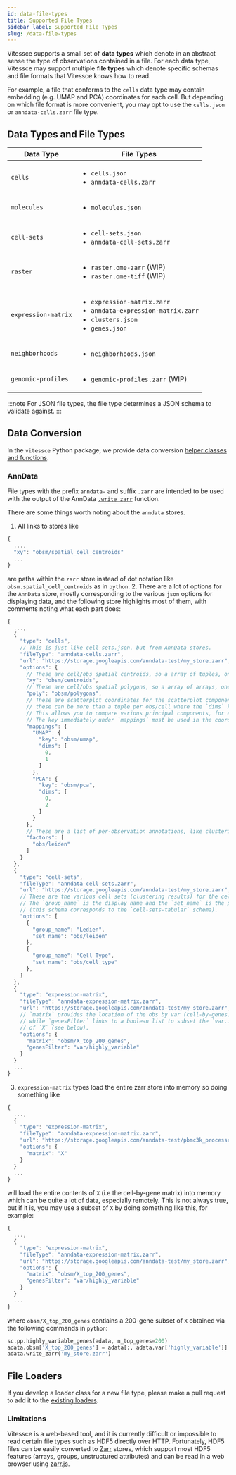 ```yaml
---
id: data-file-types
title: Supported File Types
sidebar_label: Supported File Types
slug: /data-file-types
---
```


Vitessce supports a small set of **data types** which denote in an abstract sense the type of observations contained in a file. For each data type, Vitessce may support multiple **file types** which denote specific schemas and file formats that Vitessce knows how to read.

For example, a file that conforms to the `cells` data type may contain embedding (e.g. UMAP and PCA) coordinates for each cell. But depending on which file format is more convenient, you may opt to use the `cells.json` or `anndata-cells.zarr` file type.

## Data Types and File Types

| Data Type | File Types |
| --- | --- |
| `cells` | <ul><li>`cells.json`</li><li>`anndata-cells.zarr`</li></ul> |
| `molecules` | <ul><li>`molecules.json`</li></ul> |
| `cell-sets` | <ul><li>`cell-sets.json`</li><li>`anndata-cell-sets.zarr`</li></ul> |
| `raster` | <ul><li>`raster.ome-zarr` (WIP)</li><li>`raster.ome-tiff` (WIP)</li></ul> |
| `expression-matrix` | <ul><li>`expression-matrix.zarr`</li><li>`anndata-expression-matrix.zarr`</li><li>`clusters.json`</li><li>`genes.json`</li></ul> |
| `neighborhoods` | <ul><li>`neighborhoods.json`</li></ul> |
| `genomic-profiles` | <ul><li>`genomic-profiles.zarr` (WIP)</li></ul> |

:::note
For JSON file types, the file type determines a JSON schema to validate against.
:::

## Data Conversion

In the `vitessce` Python package, we provide data conversion [helper classes and functions](https://vitessce.github.io/vitessce-python/wrappers.html#vitessce.wrappers.AnnDataWrapper).

### AnnData

File types with the prefix `anndata-` and suffix `.zarr` are intended to be used with the output of the AnnData [`.write_zarr`](https://anndata.readthedocs.io/en/latest/anndata.AnnData.write_zarr.html) function.

There are some things worth noting about the `anndata` stores.
  1. All links to stores like
  ```javascript
  {
    ...,
    "xy": "obsm/spatial_cell_centroids"
    ...
  }
  ```
  are paths within the `zarr` store instead of dot notation like `obsm.spatial_cell_centroids` as in `python`.
  2. There are a lot of options for the  `AnnData` store, mostly corresponding to the various `json` options for displaying data, and the following store highlights most of them, with comments noting what each part does:
  ```javascript
  {
    ...,
    {
      "type": "cells",
      // This is just like cell-sets.json, but from AnnData stores.
      "fileType": "anndata-cells.zarr",
      "url": "https://storage.googleapis.com/anndata-test/my_store.zarr",
      "options": {
        // These are cell/obs spatial centroids, so a array of tuples, one per observation/cell.
        "xy": "obsm/centroids",
        // These are cell/obs spatial polygons, so a array of arrays, one per observation/cell.
        "poly": "obsm/polygons",
        // These are scatterplot coordinates for the scatterplot components - 
        // these can be more than a tuple per obs/cell where the `dims` key slices this down to a tuple.
        // This allows you to compare various principal components, for example.
        // The key immediately under `mappings` must be used in the coordination scopes.
        "mappings": {
          "UMAP": {
            "key": "obsm/umap",
            "dims": [
              0,
              1
            ]
          },
          "PCA": {
            "key": "obsm/pca",
            "dims": [
              0,
              2
            ]
          }
        },
        // These are a list of per-observation annotations, like clustering results, to display in the popover.
        "factors": [
          "obs/leiden"
        ]
      }
    },
    {
      "type": "cell-sets",
      "fileType": "anndata-cell-sets.zarr",
      "url": "https://storage.googleapis.com/anndata-test/my_store.zarr",
      // These are the various cell sets (clustering results) for the cell sets component.
      // The `group_name` is the display name and the `set_name` is the path within the zarr store
      // (this schema corresponds to the `cell-sets-tabular` schema).
      "options": [
        {
          "group_name": "Ledien",
          "set_name": "obs/leiden"
        },
        {
          "group_name": "Cell Type",
          "set_name": "obs/cell_type"
        },
      ]
    },
    {
      "type": "expression-matrix",
      "fileType": "anndata-expression-matrix.zarr",
      "url": "https://storage.googleapis.com/anndata-test/my_store.zarr",
      // `matrix` provides the location of the obs by var (cell-by-genes) matrix to load into memory
      // while `genesFilter` links to a boolean list to subset the `var.index` if the `matrix` key is a subset
      // of `X` (see below).
      "options": {
        "matrix": "obsm/X_top_200_genes",
        "genesFilter": "var/highly_variable"
      }
    }
    ...
  }
  ```
  3. `expression-matrix` types load the entire zarr store into memory so doing something like
  ```javascript
  {
    ...,
    {
      "type": "expression-matrix",
      "fileType": "anndata-expression-matrix.zarr",
      "url": "https://storage.googleapis.com/anndata-test/pbmc3k_processed.zarr",
      "options": {
        "matrix": "X"
      }
    }
    ...
  }
  ```
  will load the entire contents of `X` (i.e the cell-by-gene matrix) into memory which can be quite a lot of data, especially remotely.  This is not always true,
  but if it is, you may use a subset of `X` by doing something like this, for example:
  ```javascript
  {
    ...,
    {
      "type": "expression-matrix",
      "fileType": "anndata-expression-matrix.zarr",
      "url": "https://storage.googleapis.com/anndata-test/my_store.zarr",
      "options": {
        "matrix": "obsm/X_top_200_genes",
        "genesFilter": "var/highly_variable"
      }
    }
    ...
  }
  ```
  where `obsm/X_top_200_genes` contiains a 200-gene subset of `X` obtained via the following commands in `python`:
  ```python
  sc.pp.highly_variable_genes(adata, n_top_genes=200)
  adata.obsm['X_top_200_genes'] = adata[:, adata.var['highly_variable']].X.copy()
  adata.write_zarr('my_store.zarr')
  ```

## File Loaders

If you develop a loader class for a new file type, please make a pull request to add it to the [existing loaders](https://github.com/vitessce/vitessce/tree/master/src/loaders).

### Limitations

Vitessce is a web-based tool, and it is currently difficult or impossible to read certain file types such as HDF5 directly over HTTP. Fortunately, HDF5 files can be easily converted to [Zarr](https://github.com/zarr-developers) stores, which support most HDF5 features (arrays, groups, unstructured attributes) and can be read in a web browser using [zarr.js](https://github.com/gzuidhof/zarr.js/).
